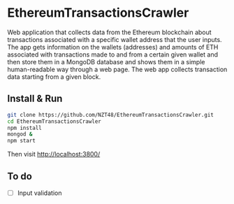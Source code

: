 # EthereumTransactionsCrawler

Web application that collects data from the Ethereum blockchain about transactions associated with a specific wallet address that the user inputs. The app gets information on the wallets (addresses) and amounts of ETH associated with transactions made to and from a certain given wallet and then store them in a MongoDB database and shows them in a simple human-readable way through a web page. The web app collects transaction data starting from a given block.

## Install & Run

```sh
git clone https://github.com/NZT48/EthereumTransactionsCrawler.git
cd EthereumTransactionsCrawler
npm install
mongod &
npm start
```

Then visit [http://localhost:3800/](http://localhost:3800/)

## To do

* [ ] Input validation
